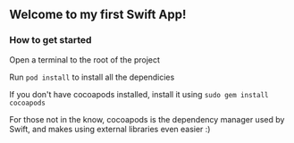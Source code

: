## Welcome to my first Swift App!

### How to get started

Open a terminal to the root of the project

Run `pod install` to install all the dependicies

If you don't have cocoapods installed, install it using `sudo gem install cocoapods`

For those not in the know, cocoapods is the dependency manager used by Swift, and makes using external libraries even easier :)
